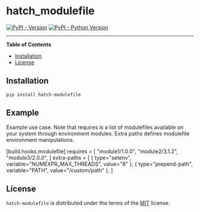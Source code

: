 # hatch_modulefile

[![PyPI - Version](https://img.shields.io/pypi/v/hatch-modulefile.svg)](https://pypi.org/project/hatch-modulefile)
[![PyPI - Python Version](https://img.shields.io/pypi/pyversions/hatch-modulefile.svg)](https://pypi.org/project/hatch-modulefile)

-----

**Table of Contents**

- [Installation](#installation)
- [License](#license)

## Installation

```console
pip install hatch-modulefile
```

## Example

Example use case. Note that requires is a list of modulefiles available on your system 
through environment modules. Extra paths defines modulefile environment manipulations.

[build.hooks.modulefile]
requires = [
  "module1/1.0.0",
  "module2/3.1.2",
  "module3/2.0.0",
]
extra-paths = [
  { type="setenv", variable="NUMEXPR_MAX_THREADS", value="8" },
  { type="prepend-path", variable="PATH", value="/custom/path" },
]


## License

`hatch-modulefile` is distributed under the terms of the [MIT](https://spdx.org/licenses/MIT.html) license.
